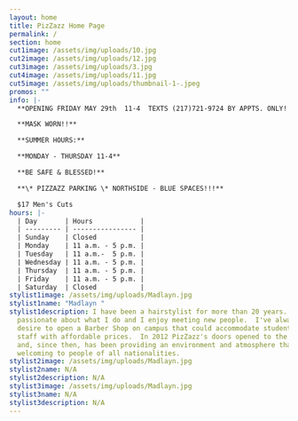 ```yaml
---
layout: home
title: PizZazz Home Page
permalink: /
section: home
cut1image: /assets/img/uploads/10.jpg
cut2image: /assets/img/uploads/12.jpg
cut3image: /assets/img/uploads/3.jpg
cut4image: /assets/img/uploads/11.jpg
cut5image: /assets/img/uploads/thumbnail-1-.jpeg
promos: ""
info: |-
  **OPENING FRIDAY MAY 29th  11-4  TEXTS (217)721-9724 BY APPTS. ONLY!!**

  **MASK WORN!!**

  **SUMMER HOURS:** 

  **MONDAY - THURSDAY 11-4**

  **BE SAFE & BLESSED!**

  **\* PIZZAZZ PARKING \* NORTHSIDE - BLUE SPACES!!!**

  $17 Men's Cuts
hours: |-
  | Day       | Hours            |
  | --------- | ---------------- |
  | Sunday    | Closed           |
  | Monday    | 11 a.m. - 5 p.m. |
  | Tuesday   | 11 a.m.-  5 p.m. |
  | Wednesday | 11 a.m. - 5 p.m. |
  | Thursday  | 11 a.m. - 5 p.m. |
  | Friday    | 11 a.m. - 5 p.m. |
  | Saturday  | Closed           |
stylist1image: /assets/img/uploads/Madlayn.jpg
stylist1name: "Madlayn "
stylist1description: I have been a hairstylist for more than 20 years.  I'm very
  passionate about what I do and I enjoy meeting new people.  I've always had a
  desire to open a Barber Shop on campus that could accommodate students and
  staff with affordable prices.  In 2012 PizZazz's doors opened to the public
  and, since then, has been providing an environment and atmosphere that is
  welcoming to people of all nationalities.
stylist2image: /assets/img/uploads/Madlayn.jpg
stylist2name: N/A
stylist2description: N/A
stylist3image: /assets/img/uploads/Madlayn.jpg
stylist3name: N/A
stylist3description: N/A
---
```

